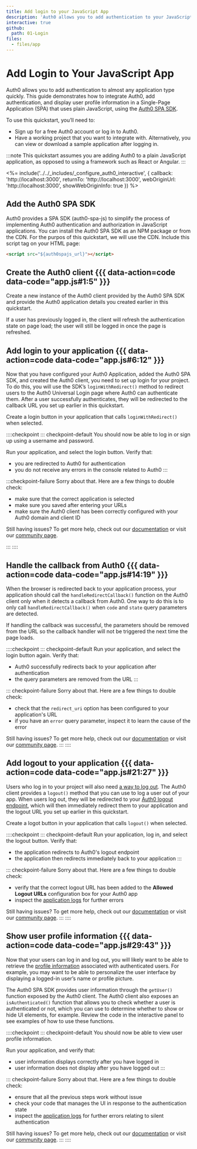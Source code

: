 ```yaml
---
title: Add login to your JavaScript App
description: 'Auth0 allows you to add authentication to your JavaScript application quickly and to gain access to user profile information. This guide demonstrates how to integrate Auth0 with any new or existing JavaScript application using the Auth0 SPA SDK.'
interactive: true
github:
  path: 01-Login
files:
  - files/app
---
```


# Add Login to Your JavaScript App

Auth0 allows you to add authentication to almost any application type quickly. This guide demonstrates how to integrate Auth0, add authentication, and display user profile information in a Single-Page Application (SPA) that uses plain JavaScript, using the [Auth0 SPA SDK](https://github.com/auth0/auth0-spa-js).

To use this quickstart, you’ll need to:

- Sign up for a free Auth0 account or log in to Auth0.
- Have a working project that you want to integrate with. Alternatively, you can view or download a sample application after logging in.

:::note
This quickstart assumes you are adding Auth0 to a plain JavaScript application, as opposed to using a framework such as React or Angular.
:::

<%= include('../../_includes/_configure_auth0_interactive', {
callback: 'http://localhost:3000',
returnTo: 'http://localhost:3000',
webOriginUrl: 'http://localhost:3000',
showWebOriginInfo: true
}) %>

## Add the Auth0 SPA SDK

Auth0 provides a SPA SDK (auth0-spa-js) to simplify the process of implementing Auth0 authentication and authorization in JavaScript applications. You can install the Auth0 SPA SDK as an NPM package or from the CDN. For the purpos of this quickstart, we will use the CDN. Include this script tag on your HTML page:

```html
<script src="${auth0spajs_url}"></script>
```

## Create the Auth0 client {{{ data-action=code data-code="app.js#1:5" }}}

Create a new instance of the Auth0 client provided by the Auth0 SPA SDK and provide the Auth0 application details you created earlier in this quickstart.

If a user has previously logged in, the client will refresh the authentication state on page load; the user will still be logged in once the page is refreshed.

## Add login to your application {{{ data-action=code data-code="app.js#6:12" }}}

Now that you have configured your Auth0 Application, added the Auth0 SPA SDK, and created the Auth0 client, you need to set up login for your project. To do this, you will use the SDK’s `loginWithRedirect()` method to redirect users to the Auth0 Universal Login page where Auth0 can authenticate them. After a user successfully authenticates, they will be redirected to the callback URL you set up earlier in this quickstart.

Create a login button in your application that calls `loginWithRedirect()` when selected.

::::checkpoint
::: checkpoint-default
You should now be able to log in or sign up using a username and password.

Run your application, and select the login button. Verify that:

- you are redirected to Auth0 for authentication
- you do not receive any errors in the console related to Auth0
:::

:::checkpoint-failure
Sorry about that. Here are a few things to double check:

- make sure that the correct application is selected
- make sure you saved after entering your URLs
- make sure the Auth0 client has been correctly configured with your Auth0 domain and client ID

Still having issues? To get more help, check out our [documentation](/docs) or visit our [community page](https://community.auth0.com).

:::
::::

## Handle the callback from Auth0 {{{ data-action=code data-code="app.js#14:19" }}}

When the browser is redirected back to your application process, your application should call the `handleRedirectCallback()` function on the Auth0 client only when it detects a callback from Auth0. One way to do this is to only call `handleRedirectCallback()` when `code` and `state` query parameters are detected.

If handling the callback was successful, the parameters should be removed from the URL so the callback handler will not be triggered the next time the page loads.

::::checkpoint
::: checkpoint-default
Run your application, and select the login button again. Verify that:

- Auth0 successfully redirects back to your application after authentication
- the query parameters are removed from the URL
:::

::: checkpoint-failure
Sorry about that. Here are a few things to double check:

- check that the `redirect_uri` option has been configured to your application's URL
- if you have an `error` query parameter, inspect it to learn the cause of the error

Still having issues? To get more help, check out our [documentation](/docs) or visit our [community page](https://community.auth0.com).
:::
::::

## Add logout to your application {{{ data-action=code data-code="app.js#21:27" }}}

Users who log in to your project will also need [a way to log out](/logout/guides/logout-auth0). The Auth0 client provides a `logout()` method that you can use to log a user out of your app. When users log out, they will be redirected to your [Auth0 logout endpoint](/api/authentication?javascript#logout), which will then immediately redirect them to your application and the logout URL you set up earlier in this quickstart.

Create a logot button in your application that calls `logout()` when selected.

::::checkpoint
::: checkpoint-default
Run your application, log in, and select the logout button. Verify that:

- the application redirects to Auth0's logout endpoint
- the application then redirects immediately back to your application
:::

::: checkpoint-failure
Sorry about that. Here are a few things to double check:

- verify that the correct logout URL has been added to the **Allowed Logout URLs** configuration box for your Auth0 app
- inspect the [application logs](https://manage.auth0.com/#/logs) for further errors

Still having issues? To get more help, check out our [documentation](/docs) or visit our [community page](https://community.auth0.com).
:::
::::

## Show user profile information {{{ data-action=code data-code="app.js#29:43" }}}

Now that your users can log in and log out, you will likely want to be able to retrieve the [profile information](/users/concepts/overview-user-profile) associated with authenticated users. For example, you may want to be able to personalize the user interface by displaying a logged-in user’s name or profile picture.

The Auth0 SPA SDK provides user information through the `getUser()` function exposed by the Auth0 client. The Auth0 client also exposes an `isAuthenticated()` function that allows you to check whether a user is authenticated or not, which you can use to determine whether to show or hide UI elements, for example. Review the code in the interactive panel to see examples of how to use these functions.

::::checkpoint
::: checkpoint-default
You should now be able to view user profile information.

Run your application, and verify that:

- user information displays correctly after you have logged in
- user information does not display after you have logged out
:::

::: checkpoint-failure
Sorry about that. Here are a few things to double check:

- ensure that all the previous steps work without issue
- check your code that manages the UI in response to the authentication state
- inspect the [application logs](https://manage.auth0.com/#/logs) for further errors relating to silent authentication

Still having issues? To get more help, check out our [documentation](/docs) or visit our [community page](https://community.auth0.com).
:::
::::
